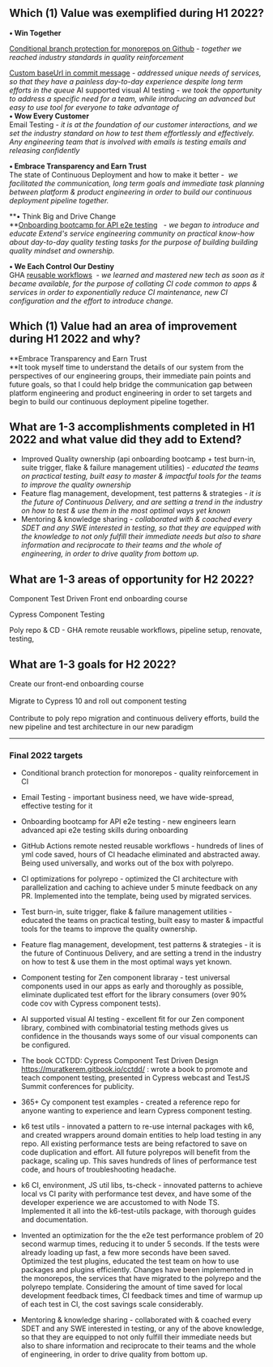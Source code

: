  ## Which (1) Value was exemplified during H1 2022?
**• Win Together**

[Conditional branch protection for monorepos on Github](https://youtu.be/BFAou8IDTLQ) - _together we_ _reached industry standards in quality reinforcement_  

[Custom baseUrl in commit message](https://github.com/helloextend/gha-reusable-workflows/pull/13) - _addressed unique needs of services, so that they have a painless day-to-day experience despite long term efforts in the queue_ AI supported visual AI testing _- we took the opportunity to address a specific need for a team, while introducing an advanced but easy to use tool for everyone to take advantage of_   
**• Wow Every Customer**   
Email Testing - _it is at the foundation of our customer interactions, and we set the industry standard on how to test them effortlessly and effectively. Any engineering team that is involved with emails is testing emails and releasing confidently_   

**• Embrace Transparency and Earn Trust**  
The state of Continuous Deployment and how to make it better -  _we facilitated the communication, long term goals and immediate task planning between platform & product engineering in order to build our continuous deployment pipeline together._  


**• Think Big and Drive Change  
**[Onboarding bootcamp for API e2e testing](https://helloextend.atlassian.net/wiki/spaces/ENG/pages/1354400102/Lesson+8+-+End+to+End+Testing)   - _we began to introduce and educate Extend's service engineering community on practical know-how about day-to-day quality testing tasks for the purpose of building building quality mindset and ownership._ 

**• We Each Control Our Destiny**  
GHA [reusable workflows](https://docs.github.com/en/actions/using-workflows/reusing-workflows)  - _we learned and mastered new tech as soon as it became available, for the purpose of collating CI code common to apps & services in order to exponentially reduce CI maintenance, new CI configuration and the effort to introduce change._

## Which (1) Value had an area of improvement during H1 2022 and why?
**Embrace Transparency and Earn Trust  
**It took myself time to understand the details of our system from the perspectives of our engineering groups, their immediate pain points and future goals, so that I could help bridge the communication gap between platform engineering and product engineering in order to set targets and begin to build our continuous deployment pipeline together.

## What are 1-3 accomplishments completed in H1 2022 and what value did they add to Extend?
-   Improved Quality ownership (api onboarding bootcamp + test burn-in, suite trigger, flake & failure management utilities) - _educated the teams on practical testing, built_ _easy to master & impactful tools for the teams to improve the quality ownership_
-   Feature flag management, development, test patterns & strategies - _it is the future of Continuous Delivery, and are setting a trend in the industry on how to test & use them in the most optimal ways yet known_
-   Mentoring & knowledge sharing - _collaborated with & coached every SDET and any SWE interested in testing, so that they are equipped with the knowledge to not only fulfill their immediate needs but also to share information and reciprocate to their teams and the whole of engineering, in order to drive quality from bottom up._

## What are 1-3 areas of opportunity for H2 2022?
Component Test Driven Front end onboarding course

Cypress Component Testing

Poly repo & CD - GHA remote reusable workflows, pipeline setup, renovate, testing, 

## What are 1-3 goals for H2 2022?

Create our front-end onboarding course   
   
Migrate to Cypress 10 and roll out component testing   
   
Contribute to poly repo migration and continuous delivery efforts, build the new pipeline and test architecture in our new paradigm


--------
### Final 2022 targets

* Conditional branch protection for monorepos - quality reinforcement in CI

* Email Testing - important business need, we have wide-spread, effective testing for it

* Onboarding bootcamp for API e2e testing - new engineers learn advanced api e2e testing skills during onboarding

* GitHub Actions remote nested reusable workflows - hundreds of lines of yml code saved, hours of CI headache eliminated and abstracted away. Being used universally, and works out of the box with polyrepo.

* CI optimizations for polyrepo - optimized the CI architecture with parallelization and caching to achieve under 5 minute feedback on any PR. Implemented into the template, being used by migrated services.

* Test burn-in, suite trigger, flake & failure management utilities - educated the teams on practical testing, built easy to master & impactful tools for the teams to improve the quality ownership.

* Feature flag management, development, test patterns & strategies - it is the future of Continuous Delivery, and are setting a trend in the industry on how to test & use them in the most optimal ways yet known.

* Component testing for Zen component libraray - test universal components used in our apps as early and thoroughly as possible, eliminate duplicated test effort for the library consumers (over 90% code cov with Cypress component tests).

* AI supported visual AI testing - excellent fit for our Zen component library, combined with combinatorial testing methods gives us confidence in the thousands ways some of our visual components can be configured.

* The book CCTDD: Cypress Component Test Driven Design https://muratkerem.gitbook.io/cctdd/ : wrote a book to promote and teach component testing, presented in Cypress webcast and TestJS Summit conferences for publicity.

* 365+ Cy component test examples - created a reference repo for anyone wanting to experience and learn Cypress component testing.

* k6 test utils - innovated a pattern to re-use internal packages with k6, and created wrappers around domain entities to help load testing in any repo. All existing performance tests are being refactored to save on code duplication and effort. All future polyrepos will benefit from the package, scaling up. This saves hundreds of lines of performance test code, and hours of troubleshooting headache.

* k6 CI, environment, JS util libs, ts-check - innovated patterns to achieve local vs CI parity with performance test devex, and have some of the developer experience we are accustomed to with Node TS. Implemented it all into the k6-test-utils package, with thorough guides and documentation.

* Invented an optimization for the the e2e test performance problem of 20 second warmup times, reducing it to under 5 seconds. If the tests were already loading up fast, a few more seconds have been saved. Optimized the test plugins, educated the test team on how to use packages and plugins efficiently. Changes have been implemented in the monorepos, the services that have migrated to the polyrepo and the polyrepo template. Considering the amount of time saved for local development feedback times, CI feedback times and time of warmup up of each test in CI, the cost savings scale considerably.

* Mentoring & knowledge sharing - collaborated with & coached every SDET and any SWE interested in testing, or any of the above knowledge, so that they are equipped to not only fulfill their immediate needs but also to share information and reciprocate to their teams and the whole of engineering, in order to drive quality from bottom up.
